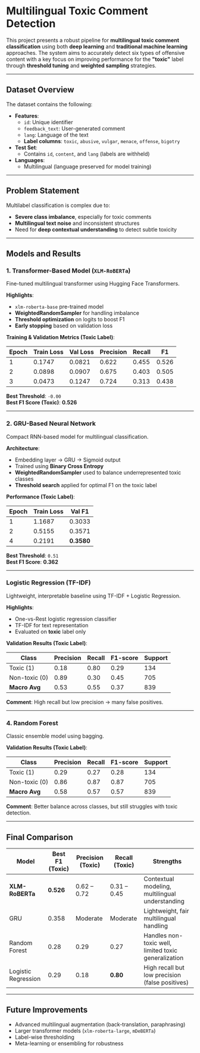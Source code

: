 # Multilingual Toxic Comment Detection

This project presents a robust pipeline for **multilingual toxic comment classification** using both **deep learning** and **traditional machine learning** approaches. The system aims to accurately detect six types of offensive content with a key focus on improving performance for the **"toxic"** label through **threshold tuning** and **weighted sampling** strategies.

---

## Dataset Overview

The dataset contains the following:

- **Features**:
  - `id`: Unique identifier
  - `feedback_text`: User-generated comment
  - `lang`: Language of the text
  - **Label columns**: `toxic`, `abusive`, `vulgar`, `menace`, `offense`, `bigotry`
- **Test Set**:
  - Contains `id`, `content`, and `lang` (labels are withheld)
- **Languages**:
  - Multilingual (language preserved for model training)

---

## Problem Statement

Multilabel classification is complex due to:

-  **Severe class imbalance**, especially for toxic comments  
-  **Multilingual text noise** and inconsistent structures  
-  Need for **deep contextual understanding** to detect subtle toxicity  

---

## Models and Results

###  1. Transformer-Based Model (`XLM-RoBERTa`)

Fine-tuned multilingual transformer using Hugging Face Transformers.

**Highlights**:
- `xlm-roberta-base` pre-trained model  
- **WeightedRandomSampler** for handling imbalance  
- **Threshold optimization** on logits to boost F1  
- **Early stopping** based on validation loss  

**Training & Validation Metrics (Toxic Label)**:

| Epoch | Train Loss | Val Loss | Precision | Recall | F1    |
|-------|------------|----------|-----------|--------|-------|
| 1     | 0.1747     | 0.0821   | 0.622     | 0.455  | 0.526 |
| 2     | 0.0898     | 0.0907   | 0.675     | 0.403  | 0.505 |
| 3     | 0.0473     | 0.1247   | 0.724     | 0.313  | 0.438 |

 **Best Threshold**: `-0.00`  
 **Best F1 Score (Toxic)**: **0.526**

---

### 2. GRU-Based Neural Network

Compact RNN-based model for multilingual classification.

**Architecture**:
- Embedding layer → GRU → Sigmoid output
- Trained using **Binary Cross Entropy**
- **WeightedRandomSampler** used to balance underrepresented toxic classes
- **Threshold search** applied for optimal F1 on the toxic label

**Performance (Toxic Label)**:

| Epoch | Train Loss | Val F1 |
|-------|------------|--------|
| 1     | 1.1687     | 0.3033 |
| 2     | 0.5155     | 0.3571 |
| 4     | 0.2191     | **0.3580**  |

 **Best Threshold**: `0.51`  
 **Best F1 Score**: **0.362**

---

### Logistic Regression (TF-IDF)

Lightweight, interpretable baseline using TF-IDF + Logistic Regression.

**Highlights**:
- One-vs-Rest logistic regression classifier  
- TF-IDF for text representation  
- Evaluated on **toxic** label only  

**Validation Results (Toxic Label)**:

| Class       | Precision | Recall | F1-score | Support |
|-------------|-----------|--------|----------|---------|
| Toxic (1)   | 0.18      | 0.80   | 0.29     | 134     |
| Non-toxic (0)| 0.89     | 0.30   | 0.45     | 705     |
| **Macro Avg** | 0.53    | 0.55   | 0.37     | 839     |

**Comment**: High recall but low precision → many false positives.

---

###  4. Random Forest

Classic ensemble model using bagging.

**Validation Results (Toxic Label)**:

| Class       | Precision | Recall | F1-score | Support |
|-------------|-----------|--------|----------|---------|
| Toxic (1)   | 0.29      | 0.27   | 0.28     | 134     |
| Non-toxic (0)| 0.86     | 0.87   | 0.87     | 705     |
| **Macro Avg** | 0.58    | 0.57   | 0.57     | 839     |

 **Comment**: Better balance across classes, but still struggles with toxic detection.

---

##  Final Comparison

| Model            | Best F1 (Toxic) | Precision (Toxic) | Recall (Toxic) | Strengths                            |
|------------------|------------------|--------------------|------------------|----------------------------------------|
| **XLM-RoBERTa**  | **0.526**        | 0.62 – 0.72        | 0.31 – 0.45      | Contextual modeling, multilingual understanding |
| GRU              | 0.358            | Moderate            | Moderate         | Lightweight, fair multilingual handling |
| Random Forest    | 0.28             | 0.29               | 0.27             | Handles non-toxic well, limited toxic generalization |
| Logistic Regression | 0.29          | 0.18               | **0.80**         | High recall but low precision (false positives) |

---

##  Future Improvements

- Advanced multilingual augmentation (back-translation, paraphrasing)  
- Larger transformer models (`xlm-roberta-large`, `mDeBERTa`)  
- Label-wise thresholding  
- Meta-learning or ensembling for robustness  


